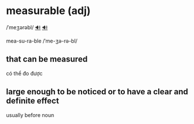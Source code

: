 # measurable (adj)

/ˈmeʒərəbl/ [🔊](https://www.oxfordlearnersdictionaries.com/media/english/uk_pron/m/mea/measu/measurable__gb_1.mp3) [🔊](https://www.oxfordlearnersdictionaries.com/media/english/us_pron/m/mea/measu/measurable__us_1.mp3)

mea-su-ra-ble /ˈme-ʒə-rə-bl/

## that can be measured

có thể đo được

## large enough to be noticed or to have a clear and definite effect

usually before noun